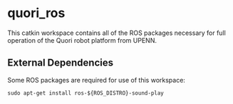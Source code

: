 # quori_ros

This catkin workspace contains all of the ROS packages necessary for full operation of the Quori robot platform from UPENN.

## External Dependencies

Some ROS packages are required for use of this workspace:
```
sudo apt-get install ros-${ROS_DISTRO}-sound-play
```

